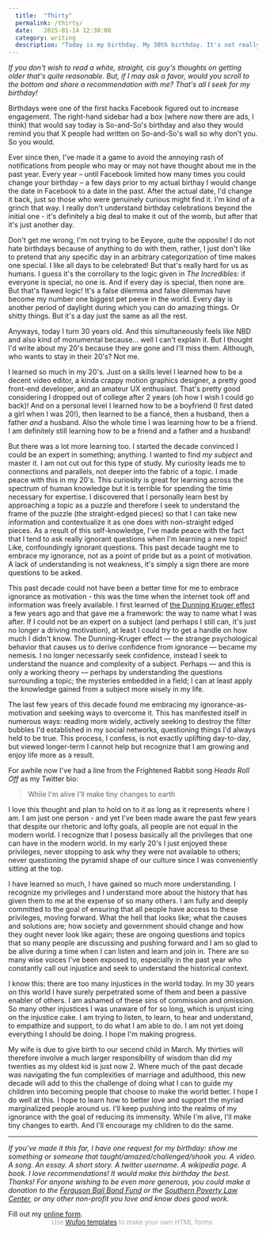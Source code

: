 ```yaml
---
  title:  "Thirty"
  permalink: /thirty/
  date:   2015-01-14 12:30:00
  category: writing
  description: "Today is my birthday. My 30th birthday. It's not really that big of a deal, but I wrote some thoughts about the past decade. Also, I have a request: would you  share something great with me?"
---
```


_If you don't wish to read a white, straight, cis guy's thoughts on getting older that's quite reasonable. But, if I may ask a favor, would you scroll to the bottom and share a recommendation with me? That's all I seek for my birthday!_

Birthdays were one of the first hacks Facebook figured out to increase engagement. The right-hand sidebar had a box (where now there are ads, I think) that would say today is So-and-So's birthday and also they would remind you that X people had written on So-and-So's wall so why don't you. So you would.

Ever since then, I've made it a game to avoid the annoying rash of notifications from people who may or may not have thought about me in the past year. Every year – until Facebook limited how many times you could change your birthday – a few days prior to my actual birthay I would change the date in Facebook to a date in the past. After the actual date, I'd change it back, just so those who were genuinely curious might find it. I'm kind of a grinch that way. I really don't understand birthday celebrations beyond the initial one - it's definitely a big deal to make it out of the womb, but after that it's just another day.

Don't get me wrong, I'm not trying to be Eeyore, quite the opposite! I do not hate birthdays because of anything to do with them, rather, I just don't like to pretend that any specific day in an arbitrary categorization of time makes one special. I like all days to be celebrated! But that's really hard for us as humans. I guess it's the corrollary to the logic given in _The Incredibles:_ if everyone is special, no one is. And if every day is special, then none are. But that's flawed logic! It's a false dilemma and false dilemmas have become my number one biggest pet peeve in the world. Every day is another period of daylight during which you can do amazing things. Or shitty things. But it's a day just the same as all the rest.

Anyways, today I turn 30 years old. And this simultaneously feels like NBD and also kind of monumental because... well I can't explain it. But I thought I'd write about my 20's because they are gone and I'll miss them. Although, who wants to stay in their 20's? Not me.

I learned so much in my 20's. Just on a skills level I learned how to be a decent video editor, a kinda crappy motion graphics designer, a pretty good front-end developer, and an amateur UX enthusiast. That's pretty good considering I dropped out of college after 2 years (oh how I wish I could go back)! And on a personal level I learned how to be a boyfriend (I first dated a girl when I was 20!), then learned to be a fiancé, then a husband, then a father _and_ a husband. Also the whole time I was learning how to be a friend. I am definitely still learning how to be a friend and a father and a husband!

But there was a lot more learning too. I started the decade convinced I could be an expert in something; anything. I wanted to find _my subject_ and master it. I am not cut out for this type of study. My curiosity leads me to connections and parallels, not deeper into the fabric of a topic. I made peace with this in my 20's. This curiosity is great for learning across the spectrum of human knowledge but it is terrible for spending the time necessary for expertise. I discovered that I personally learn best by approaching a topic as a puzzle and therefore I seek to understand the frame of the puzzle (the straight-edged pieces) so that I can take new information and contextualize it as one does with non-straight edged pieces. As a result of this self-knowledge, I've made peace with the fact that I tend to ask really ignorant questions when I'm learning a new topic! Like, confoundingly ignorant questions. This past decade taught me to embrace my ignorance, not as a point of pride but as a point of motivation. A lack of understanding is not weakness, it's simply a sign there are more questions to be asked.

This past decade could not have been a better time for me to embrace ignorance as motivation - this was the time when the internet took off and information was freely available. I first learned of [the Dunning Kruger effect](http://en.wikipedia.org/wiki/Dunning–Kruger_effect) a few years ago and that gave me a framework: the way to name what I was after. If I could not be an expert on a subject (and perhaps I still can, it's just no longer a driving motivation), at least I could try to get a handle on how much I didn't know. The Dunning-Kruger effect — the strange psychological behavior that causes us to derive confidence from ignorance — became my nemesis. I no longer necessarily seek confidence, instead I seek to understand the nuance and complexity of a subject. Perhaps — and this is only a working theory — perhaps by understanding the questions surrounding a topic; the mysteries embedded in a field; I can at least apply the knowledge gained from a subject more wisely in my life.

The last few years of this decade found me embracing my ignorance-as-motivation and seeking ways to overcome it. This has manifested itself in numerous ways: reading more widely, actively seeking to destroy the filter bubbles I'd established in my social networks, questioning things I'd always held to be true. This process, I confess, is not exactly uplifting day-to-day, but viewed longer-term I cannot help but recognize that I am growing and enjoy life more as a result.

For awhile now I've had a line from the Frightened Rabbit song _Heads Roll Off_ as my Twitter bio:

> While I'm alive I'll make tiny changes to earth

I love this thought and plan to hold on to it as long as it represents where I am. I am just one person - and yet I've been made aware the past few years that despite our rhetoric and lofty goals, all people are not equal in the modern world. I recognize that I posess basically all the privileges that one can have in the modern world. In my early 20's I just enjoyed these privileges, never stopping to ask why they were not available to others; never questioning the pyramid shape of our culture since I was conveniently sitting at the top.

I have learned so much, I have gained so much more understanding. I recognize my privileges and I understand more about the history that has given them to me at the expense of so many others. I am fully and deeply committed to the goal of ensuring that all people have access to these privileges, moving forward. What the hell that looks like; what the causes and solutions are; how society and government should change and how they ought never look like again; these are ongoing questions and topics that so many people are discussing and pushing forward and I am so glad to be alive during a time when I can listen and learn and join in. There are so many wise voices I've been exposed to, especially in the past year who constantly call out injustice and seek to understand the historical context.

I know this: there are too many injustices in the world today. In my 30 years on this world I have surely perpetrated some of them and been a passive enabler of others. I am ashamed of these sins of commission and omission. So many other injustices I was unaware of for so long, which is unjust icing on the injustice cake. I am trying to listen, to learn, to hear and understand, to empathize and support, to do what I am able to do. I am not yet doing everything I should be doing. I hope I'm making progress.

My wife is due to give birth to our second child in March. My thirties will therefore involve a much larger responsibility of wisdom than did my twenties as my oldest kid is just now 2. Where much of the past decade was navigating the fun complexities of marriage and adulthood, this new decade will add to this the challenge of doing what I can to guide my children into becoming people that choose to make the world better. I hope I do well at this. I hope to learn how to better love and support the myriad marginalized people around us. I'll keep pushing into the realms of my ignorance with the goal of reducing its immensity. While I'm alive, I'll make tiny changes to earth. And I'll encourage my children to do the same.

---

_If you've made it this far, I have one request for my birthday: show me something or someone that taught/amazed/challenged/shook you. A video. A song. An essay. A short story. A twitter username. A wikipedia page. A book. I love recommendations! It would make this birthday the best. Thanks! For anyone wishing to be even more generous, you could make a donation to the [Ferguson Bail Bond Fund](https://secure.piryx.com/donate/mS25KFCe/MORE/mikebrown) or the [Southern Poverty Law Center](https://donate.splcenter.org/sslpage.aspx?pid=463), or any other non-profit you love and know does good work._

<div id="wufoo-sh1of570kye2gq">
Fill out my <a href="https://huetonium.wufoo.com/forms/sh1of570kye2gq">online form</a>.
</div>
<div id="wuf-adv" style="font-family:inherit;font-size: small;color:#a7a7a7;text-align:center;display:block;">Use <a href="http://www.wufoo.com/gallery/templates/">Wufoo templates</a> to make your own HTML forms.</div>

<script type="text/javascript">var sh1of570kye2gq;(function(d, t) {
    var s = d.createElement(t), options = {
    'userName':'huetonium',
    'formHash':'sh1of570kye2gq',
    'autoResize':true,
    'height':'560',
    'async':true,
    'host':'wufoo.com',
    'header':'show',
    'ssl':true};
    s.src = ('https:' == d.location.protocol ? 'https://' : 'http://') + 'www.wufoo.com/scripts/embed/form.js';
    s.onload = s.onreadystatechange = function() {
    var rs = this.readyState; if (rs) if (rs != 'complete') if (rs != 'loaded') return;
    try { sh1of570kye2gq = new WufooForm();sh1of570kye2gq.initialize(options);sh1of570kye2gq.display(); } catch (e) {}};
    var scr = d.getElementsByTagName(t)[0], par = scr.parentNode; par.insertBefore(s, scr);
    })(document, 'script');
</script>
